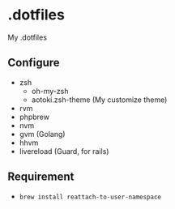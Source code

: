 .dotfiles
=========

My .dotfiles

Configure
---

* zsh
  * oh-my-zsh
  * aotoki.zsh-theme (My customize theme)
* rvm
* phpbrew
* nvm
* gvm (Golang)
* hhvm
* livereload (Guard, for rails)

Requirement
---

* `brew install reattach-to-user-namespace`

